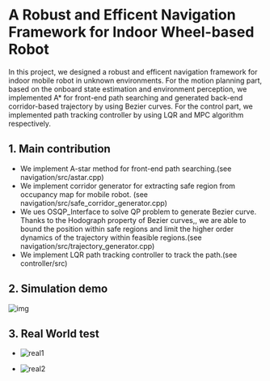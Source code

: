 # A Robust and Efficent Navigation Framework for  Indoor Wheel-based Robot

In this project, we designed a robust and efficent navigation framework for indoor mobile robot in unknown environments. For the motion planning part, based on the onboard state estimation and environment perception, we implemented A* for front-end path searching and generated back-end corridor-based trajectory by using Bezier curves. For the control part, we implemented path tracking controller by using LQR and MPC algorithm respectively.

## 1. Main contribution

- We implement A-star method for front-end path searching.(see navigation/src/astar.cpp)
- We implement corridor generator for extracting safe region from occupancy map for mobile robot. (see navigation/src/safe_corridor_generator.cpp)
- We ues OSQP_Interface to solve QP problem to generate Bezier curve. Thanks to the Hodograph property of Bezier curves,, we are able to bound the position within safe regions and limit the higher order dynamics of the trajectory within feasible regions.(see navigation/src/trajectory_generator.cpp)
- We implement LQR path tracking controller to track the path.(see controller/src)

## 2. Simulation demo

![img](https://github.com/Lkaho/Online-Motion-Planning-based-on-Bezier/blob/main/sim.gif)	

## 3. Real World test

- ![real1](/home/kaho/Workspaces/navigation_ws/src/real1.GIF)

- ![real2](/home/kaho/Workspaces/navigation_ws/src/real2.GIF)

